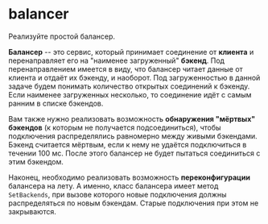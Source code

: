 # balancer

Реализуйте простой балансер.
 
 **Балансер** -- это сервис, который принимает соединение от **клиента** и 
перенаправляет его на "наименее загруженный" **бэкенд**. Под перенаправлением имеется в виду, что балансер 
читает данные от клиента и отдаёт их бэкенду, и наоборот. Под загруженностью в данной задаче будем 
понимать количество открытых соединений к бэкенду. Если наименее загруженных несколько,
то соединение идёт с самым ранним в списке бэкендов. 

Вам также нужно реализовать возможность
**обнаружения "мёртвых" бэкендов** (к которым не получается подсоединиться),
чтобы подключения распределялись равномерно между живыми бэкендами. Бэкенд считается мёртвым,
если к нему не удаётся подключиться в течении 100 мс. После этого балансер не будет
пытаться соединиться с этим бэкендом.

Наконец, необходимо реализовать возможность **переконфигурации** балансера на лету.
А именно, класс балансера имеет метод `SetBackends`,
при вызове которого новые подключения должны распределяться по новым бэкендам.
Старые подключения при этом не закрываются.
